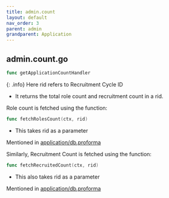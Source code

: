 ```yaml
---
title: admin.count
layout: default
nav_order: 3
parent: admin
grandparent: Application
---
```

## admin.count.go

```go 
func getApplicationCountHandler
```
{: .info} Here rid refers to Recruitment Cycle ID
* It returns the total role count and recruitment count in a rid.

Role count is fetched using the function:
```go
func fetchRolesCount(ctx, rid)
```
* This takes rid as a parameter

Mentioned in [application/db.proforma]()

Similarly, Recruitment Count is fetched using the function:
```go
func fetchRecruitedCount(ctx, rid)
```
* This also takes rid as a parameter

Mentioned in [application/db.proforma]()
